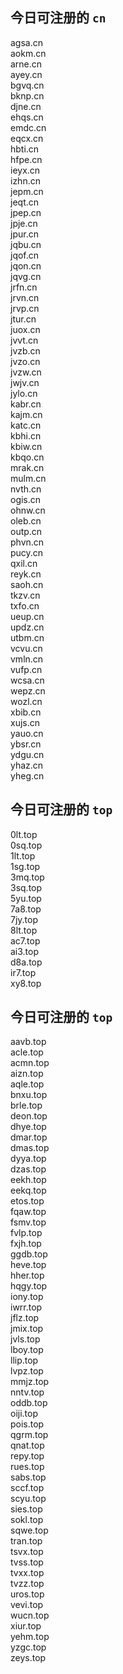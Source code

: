 
## 今日可注册的 `cn`
>
agsa.cn   
aokm.cn   
arne.cn   
ayey.cn   
bgvq.cn   
bknp.cn   
djne.cn   
ehqs.cn   
emdc.cn   
eqcx.cn   
hbti.cn   
hfpe.cn   
ieyx.cn   
izhn.cn   
jepm.cn   
jeqt.cn   
jpep.cn   
jpje.cn   
jpur.cn   
jqbu.cn   
jqof.cn   
jqon.cn   
jqvg.cn   
jrfn.cn   
jrvn.cn   
jrvp.cn   
jtur.cn   
juox.cn   
jvvt.cn   
jvzb.cn   
jvzo.cn   
jvzw.cn   
jwjv.cn   
jylo.cn   
kabr.cn   
kajm.cn   
katc.cn   
kbhi.cn   
kbiw.cn   
kbqo.cn   
mrak.cn   
mulm.cn   
nvth.cn   
ogis.cn   
ohnw.cn   
oleb.cn   
outp.cn   
phvn.cn   
pucy.cn   
qxil.cn   
reyk.cn   
saoh.cn   
tkzv.cn   
txfo.cn   
ueup.cn   
updz.cn   
utbm.cn   
vcvu.cn   
vmln.cn   
vufp.cn   
wcsa.cn   
wepz.cn   
wozl.cn   
xbib.cn   
xujs.cn   
yauo.cn   
ybsr.cn   
ydgu.cn   
yhaz.cn   
yheg.cn   


## 今日可注册的 `top`
>
0lt.top   
0sq.top   
1lt.top   
1sg.top   
3mq.top   
3sq.top   
5yu.top   
7a8.top   
7jy.top   
8lt.top   
ac7.top   
ai3.top   
d8a.top   
ir7.top   
xy8.top   


## 今日可注册的 `top`
>
aavb.top   
acle.top   
acmn.top   
aizn.top   
aqle.top   
bnxu.top   
brle.top   
deon.top   
dhye.top   
dmar.top   
dmas.top   
dyya.top   
dzas.top   
eekh.top   
eekq.top   
etos.top   
fqaw.top   
fsmv.top   
fvlp.top   
fxjh.top   
ggdb.top   
heve.top   
hher.top   
hqgy.top   
iony.top   
iwrr.top   
jflz.top   
jmix.top   
jvls.top   
lboy.top   
llip.top   
lvpz.top   
mmjz.top   
nntv.top   
oddb.top   
oiji.top   
pois.top   
qgrm.top   
qnat.top   
repy.top   
rues.top   
sabs.top   
sccf.top   
scyu.top   
sies.top   
sokl.top   
sqwe.top   
tran.top   
tsvx.top   
tvss.top   
tvxx.top   
tvzz.top   
uros.top   
vevi.top   
wucn.top   
xiur.top   
yehm.top   
yzgc.top   
zeys.top   

